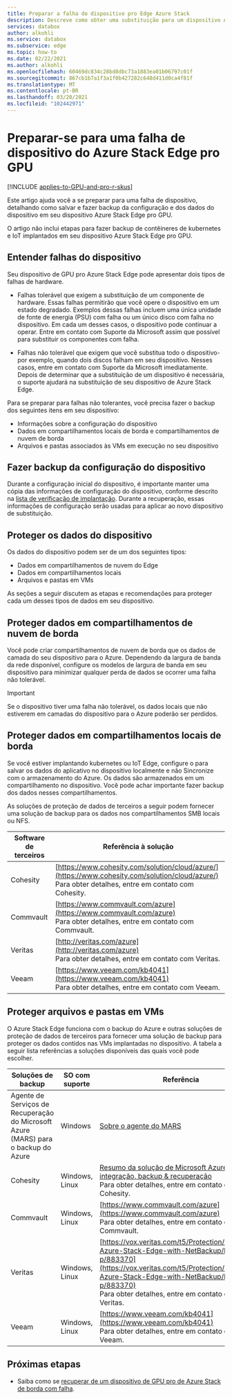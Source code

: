 ```yaml
---
title: Preparar a falha do dispositivo pro Edge Azure Stack
description: Descreve como obter uma substituição para um dispositivo Azure Stack Edge pro com falha.
services: databox
author: alkohli
ms.service: databox
ms.subservice: edge
ms.topic: how-to
ms.date: 02/22/2021
ms.author: alkohli
ms.openlocfilehash: 60469dc834c28bd8dbc73a1883ea01b06797c01f
ms.sourcegitcommit: 867cb1b7a1f3a1f0b427282c648d411d0ca4f81f
ms.translationtype: MT
ms.contentlocale: pt-BR
ms.lasthandoff: 03/20/2021
ms.locfileid: "102442971"
---
```

# <a name="prepare-for-an-azure-stack-edge-pro-gpu-device-failure"></a>Preparar-se para uma falha de dispositivo do Azure Stack Edge pro GPU

[!INCLUDE [applies-to-GPU-and-pro-r-skus](../../includes/azure-stack-edge-applies-to-gpu-pro-r-sku.md)]

Este artigo ajuda você a se preparar para uma falha de dispositivo, detalhando como salvar e fazer backup da configuração e dos dados do dispositivo em seu dispositivo Azure Stack Edge pro GPU. 

O artigo não inclui etapas para fazer backup de contêineres de kubernetes e IoT implantados em seu dispositivo Azure Stack Edge pro GPU. 

## <a name="understand-device-failures"></a>Entender falhas do dispositivo

Seu dispositivo de GPU pro Azure Stack Edge pode apresentar dois tipos de falhas de hardware.

- Falhas tolerável que exigem a substituição de um componente de hardware. Essas falhas permitirão que você opere o dispositivo em um estado degradado. Exemplos dessas falhas incluem uma única unidade de fonte de energia (PSU) com falha ou um único disco com falha no dispositivo. Em cada um desses casos, o dispositivo pode continuar a operar. Entre em contato com Suporte da Microsoft assim que possível para substituir os componentes com falha.

- Falhas não tolerável que exigem que você substitua todo o dispositivo-por exemplo, quando dois discos falham em seu dispositivo. Nesses casos, entre em contato com Suporte da Microsoft imediatamente. Depois de determinar que a substituição de um dispositivo é necessária, o suporte ajudará na substituição de seu dispositivo de Azure Stack Edge.

Para se preparar para falhas não tolerantes, você precisa fazer o backup dos seguintes itens em seu dispositivo:

- Informações sobre a configuração do dispositivo
- Dados em compartilhamentos locais de borda e compartilhamentos de nuvem de borda
- Arquivos e pastas associados às VMs em execução no seu dispositivo


## <a name="back-up-device-configuration"></a>Fazer backup da configuração do dispositivo

Durante a configuração inicial do dispositivo, é importante manter uma cópia das informações de configuração do dispositivo, conforme descrito na [lista de verificação de implantação](azure-stack-edge-gpu-deploy-checklist.md). Durante a recuperação, essas informações de configuração serão usadas para aplicar ao novo dispositivo de substituição. 

## <a name="protect-device-data"></a>Proteger os dados do dispositivo

Os dados do dispositivo podem ser de um dos seguintes tipos:

- Dados em compartilhamentos de nuvem do Edge
- Dados em compartilhamentos locais
- Arquivos e pastas em VMs

As seções a seguir discutem as etapas e recomendações para proteger cada um desses tipos de dados em seu dispositivo.

## <a name="protect-data-in-edge-cloud-shares"></a>Proteger dados em compartilhamentos de nuvem de borda

Você pode criar compartilhamentos de nuvem de borda que os dados de camada do seu dispositivo para o Azure. Dependendo da largura de banda da rede disponível, configure os modelos de largura de banda em seu dispositivo para minimizar qualquer perda de dados se ocorrer uma falha não tolerável.

> [!IMPORTANT]
> Se o dispositivo tiver uma falha não tolerável, os dados locais que não estiverem em camadas do dispositivo para o Azure poderão ser perdidos. 

## <a name="protect-data-in-edge-local-shares"></a>Proteger dados em compartilhamentos locais de borda

Se você estiver implantando kubernetes ou IoT Edge, configure o para salvar os dados do aplicativo no dispositivo localmente e não Sincronize com o armazenamento do Azure. Os dados são armazenados em um compartilhamento no dispositivo. Você pode achar importante fazer backup dos dados nesses compartilhamentos.

As soluções de proteção de dados de terceiros a seguir podem fornecer uma solução de backup para os dados nos compartilhamentos SMB locais ou NFS. 

| Software de terceiros           | Referência à solução                               |
|--------------------------------|---------------------------------------------------------|
| Cohesity                       | [https://www.cohesity.com/solution/cloud/azure/](https://www.cohesity.com/solution/cloud/azure/) <br> Para obter detalhes, entre em contato com Cohesity.          |
| Commvault                      | [https://www.commvault.com/azure](https://www.commvault.com/azure) <br> Para obter detalhes, entre em contato com Commvault.          |
| Veritas                        | [http://veritas.com/azure](http://veritas.com/azure) <br> Para obter detalhes, entre em contato com Veritas.   |
| Veeam                          | [https://www.veeam.com/kb4041](https://www.veeam.com/kb4041) <br> Para obter detalhes, entre em contato com Veeam. |


## <a name="protect-files-and-folders-on-vms"></a>Proteger arquivos e pastas em VMs

O Azure Stack Edge funciona com o backup do Azure e outras soluções de proteção de dados de terceiros para fornecer uma solução de backup para proteger os dados contidos nas VMs implantadas no dispositivo. A tabela a seguir lista referências a soluções disponíveis das quais você pode escolher.


| Soluções de backup        | SO com suporte   | Referência                                                                |
|-------------------------|----------------|--------------------------------------------------------------------------|
| Agente de Serviços de Recuperação do Microsoft Azure (MARS) para o backup do Azure | Windows        | [Sobre o agente do MARS](../backup/backup-azure-about-mars.md)    |
| Cohesity                | Windows, Linux | [Resumo da solução de Microsoft Azure integração, backup & recuperação](https://www.cohesity.com/solution/cloud/azure) <br>Para obter detalhes, entre em contato com Cohesity.                          |
| Commvault               | Windows, Linux | [https://www.commvault.com/azure](https://www.commvault.com/azure) <br>Para obter detalhes, entre em contato com Commvault.                          |
| Veritas                 | Windows, Linux | [https://vox.veritas.com/t5/Protection/Protecting-Azure-Stack-Edge-with-NetBackup/ba-p/883370](https://vox.veritas.com/t5/Protection/Protecting-Azure-Stack-Edge-with-NetBackup/ba-p/883370) <br> Para obter detalhes, entre em contato com Veritas.                    |
| Veeam                   | Windows, Linux | [https://www.veeam.com/kb4041](https://www.veeam.com/kb4041) <br> Para obter detalhes, entre em contato com Veeam. |


## <a name="next-steps"></a>Próximas etapas

- Saiba como se [recuperar de um dispositivo de GPU pro de Azure Stack de borda com falha](azure-stack-edge-gpu-recover-device-failure.md).